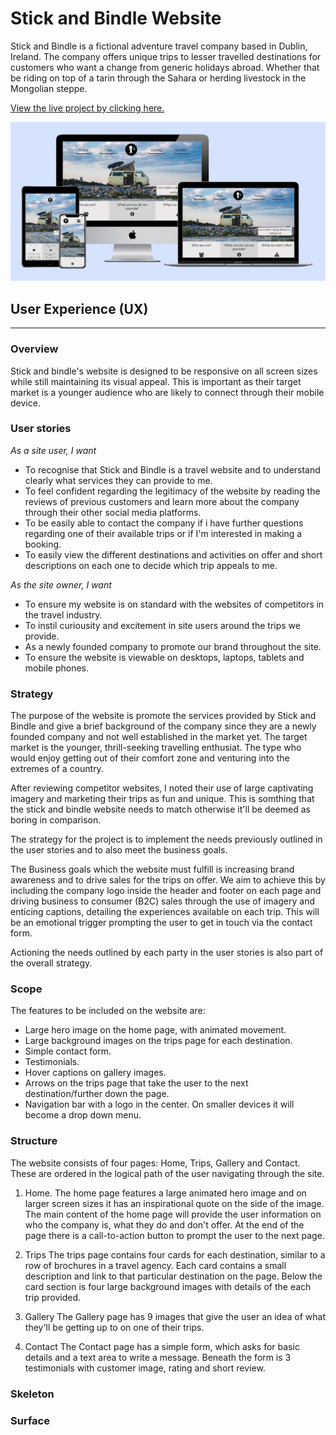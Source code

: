 # Stick and Bindle Website

Stick and Bindle is a fictional adventure travel company based in Dublin, Ireland.
The company offers unique trips to lesser travelled destinations for customers who want a change from generic holidays abroad.
Whether that be riding on top of a tarin through the Sahara or herding livestock in the Mongolian steppe.

[View the live project by clicking here.](https://shanekeran.github.io/stickandbindle/)

![mockup of the website on diffrent devices](assets/images/website-mockup.PNG "stickandbindle.ie")

## User Experience (UX)
___
### Overview

Stick and bindle's website is designed to be responsive on all screen sizes while still maintaining its visual appeal. 
This is important as their target market is a younger audience who are likely to connect through their mobile device.

### User stories

*As a site user, I want*

- To recognise that Stick and Bindle is a travel website and to understand clearly what services they can provide to me.
- To feel confident regarding the legitimacy of the website by reading the reviews of previous customers and learn more about the company through their other social media platforms.
- To be easily able to contact the company if i have further questions regarding one of their available trips or if I'm interested in making a booking.
- To easily view the different destinations and activities on offer and short descriptions on each one to decide which trip appeals to me.

*As the site owner, I want*

- To ensure my website is on standard with the websites of competitors in the travel industry.
- To instil curiousity and excitement in site users around the trips we provide.
- As a newly founded company to promote our brand throughout the site.
- To ensure the website is viewable on desktops, laptops, tablets and mobile phones.

### Strategy

The purpose of the website is promote the services provided by Stick and Bindle 
and give a brief background of the company since they are a newly founded company and not well established in the market yet.
The target market is the younger, thrill-seeking travelling enthusiat. The type who would enjoy getting out of their comfort zone and
 venturing into the extremes of a country.

 After reviewing competitor websites, I noted their use of large captivating imagery and marketing their trips as fun and unique. 
 This is somthing that the stick and bindle website needs to match otherwise it'll be deemed as boring in comparison.

 The strategy for the project is to implement the needs previously outlined in the user stories and to also meet the business goals.

 The Business goals which the website must fulfill is increasing brand awareness and to drive sales for the trips on offer.
 We aim to achieve this by including the company logo inside the header and footer on each page and driving business to consumer (B2C) sales through the use
 of imagery and enticing captions, detailing the experiences available on each trip. This will be an emotional trigger prompting the user
 to get in touch via the contact form.

 Actioning the needs outlined by each party in the user stories is also part of the overall strategy.

### Scope

The features to be included on the website are:
- Large hero image on the home page, with animated movement.
- Large background images on the trips page for each destination.
- Simple contact form.
- Testimonials.
- Hover captions on gallery images.
- Arrows on the trips page that take the user to the next destination/further down the page.
- Navigation bar with a logo in the center. On smaller devices it will become a drop down menu.


### Structure

The website consists of four pages: Home, Trips, Gallery and Contact.
These are ordered in the logical path of the user navigating through the site.

1. Home.
The home page features a large animated hero image and on larger screen sizes it has an inspirational quote on the side of the image.
The main content of the home page will provide the user information on who the company is, what they do and don't offer.
At the end of the page there is a call-to-action button to prompt the user to the next page.

2. Trips
The trips page contains four cards for each destination, similar to a row of brochures in a travel agency. 
Each card contains a small description and link to that particular destination on the page.
Below the card section is four large background images with details of the each trip provided.

3. Gallery
The Gallery page has 9 images that give the user an idea of what they'll be getting up to on one of their trips.

4. Contact
The Contact page has a simple form, which asks for basic details and a text area to write a message. 
Beneath the form is 3 testimonials with customer image, rating and short review.

### Skeleton


### Surface
